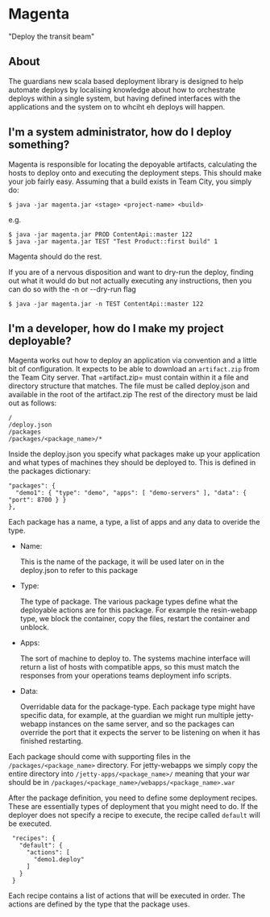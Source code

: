 Magenta
=======

"Deploy the transit beam"

About
-----

The guardians new scala based deployment library is designed to help automate deploys by localising knowledge about how
to orchestrate deploys within a single system, but having defined interfaces with the applications and the
system on to whciht eh deploys will happen.

I'm a system administrator, how do I deploy something?
---------------------

Magenta is responsible for locating the depoyable artifacts, calculating the hosts to deploy onto and executing
the deployment steps.  This should make your job fairly easy.
Assuming that a build exists in Team City, you simply do:

    $ java -jar magenta.jar <stage> <project-name> <build>

e.g.

    $ java -jar magenta.jar PROD ContentApi::master 122
    $ java -jar magenta.jar TEST "Test Product::first build" 1

Magenta should do the rest.

If you are of a nervous disposition and want to dry-run the deploy, finding out what it would do but not actually
executing any instructions, then you can do so with the -n or --dry-run flag

    $ java -jar magenta.jar -n TEST ContentApi::master 122

I'm a developer, how do I make my project deployable?
-------------------

Magenta works out how to deploy an application via convention and a little bit of configuration.
It expects to be able to download an `artifact.zip` from the Team City server.
That =artifact.zip= must contain within it a file and directory structure that matches.
The file must be called deploy.json and available in the root of the artifact.zip
The rest of the directory must be laid out as follows:

    /
    /deploy.json
    /packages
    /packages/<package_name>/*

Inside the deploy.json you specify what packages make up your application and what types of machines they
should be deployed to.  This is defined in the packages dictionary:

    "packages": {
      "demo1": { "type": "demo", "apps": [ "demo-servers" ], "data": { "port": 8700 } }
    },

Each package has a name, a type, a list of apps and any data to overide the type.

* Name:

  This is the name of the package, it will be used later on in the deploy.json to refer to this package

* Type:

  The type of package.  The various package types define what the deployable actions are for this package.  For example
  the resin-webapp type, we block the container, copy the files, restart the container and unblock.

* Apps:

  The sort of machine to deploy to.  The systems machine interface will return a list of hosts with compatible apps, so
  this must match the responses from your operations teams deployment info scripts.

* Data:

  Overridable data for the package-type.  Each package type might have specific data, for example, at the guardian
  we might run multiple jetty-webapp instances on the same server, and so the packages can override the port
  that it expects the server to be listening on when it has finished restarting.

Each package should come with supporting files in the `/packages/<package_name>` directory.  For jetty-webapps we
simply copy the entire directory into `/jetty-apps/<package_name>/` meaning that your war should be in
`/packages/<package_name>/webapps/<package_name>.war`

After the package definition, you need to define some deployment recipes.  These are essentially types of deployment
that you might need to do.  If the deployer does not specify a recipe to execute, the recipe called `default` will be
executed.

     "recipes": {
       "default": {
         "actions": [
           "demo1.deploy"
         ]
       }
     }

Each recipe contains a list of actions that will be executed in order.  The actions are defined by the type that the
package uses.